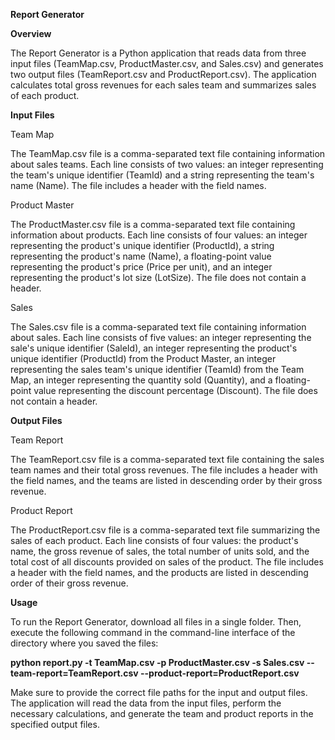 **Report Generator**

**Overview**

The Report Generator is a Python application that reads data from three input files (TeamMap.csv, ProductMaster.csv, and Sales.csv) and generates two output files (TeamReport.csv and ProductReport.csv). The application calculates total gross revenues for each sales team and summarizes sales of each product.

**Input Files**

Team Map

The TeamMap.csv file is a comma-separated text file containing information about sales teams. Each line consists of two values: an integer representing the team's unique identifier (TeamId) and a string representing the team's name (Name). The file includes a header with the field names.

Product Master

The ProductMaster.csv file is a comma-separated text file containing information about products. Each line consists of four values: an integer representing the product's unique identifier (ProductId), a string representing the product's name (Name), a floating-point value representing the product's price (Price per unit), and an integer representing the product's lot size (LotSize). The file does not contain a header.

Sales

The Sales.csv file is a comma-separated text file containing information about sales. Each line consists of five values: an integer representing the sale's unique identifier (SaleId), an integer representing the product's unique identifier (ProductId) from the Product Master, an integer representing the sales team's unique identifier (TeamId) from the Team Map, an integer representing the quantity sold (Quantity), and a floating-point value representing the discount percentage (Discount). The file does not contain a header.

**Output Files**

Team Report

The TeamReport.csv file is a comma-separated text file containing the sales team names and their total gross revenues. The file includes a header with the field names, and the teams are listed in descending order by their gross revenue.

Product Report

The ProductReport.csv file is a comma-separated text file summarizing the sales of each product. Each line consists of four values: the product's name, the gross revenue of sales, the total number of units sold, and the total cost of all discounts provided on sales of the product. The file includes a header with the field names, and the products are listed in descending order of their gross revenue.

**Usage**

To run the Report Generator, download all files in a single folder. Then, execute the following command in the command-line interface of the directory where you saved the files:

**python report.py -t TeamMap.csv -p ProductMaster.csv -s Sales.csv --team-report=TeamReport.csv --product-report=ProductReport.csv**

Make sure to provide the correct file paths for the input and output files. The application will read the data from the input files, perform the necessary calculations, and generate the team and product reports in the specified output files.
